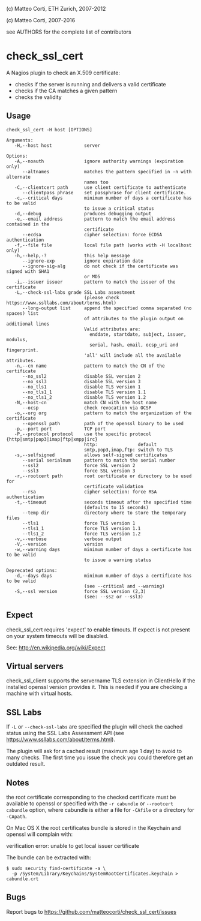 
 (c) Matteo Corti, ETH Zurich, 2007-2012

 (c) Matteo Corti, 2007-2016

  see AUTHORS for the complete list of contributors

# check_ssl_cert

A Nagios plugin to check an X.509 certificate:
 - checks if the server is running and delivers a valid certificate
 - checks if the CA matches a given pattern
 - checks the validity

## Usage

```
check_ssl_cert -H host [OPTIONS]

Arguments:
   -H,--host host            server

Options:
   -A,--noauth               ignore authority warnings (expiration only)
      --altnames             matches the pattern specified in -n with alternate
                             names too
   -C,--clientcert path      use client certificate to authenticate
      --clientpass phrase    set passphrase for client certificate.
   -c,--critical days        minimum number of days a certificate has to be valid
                             to issue a critical status
   -d,--debug                produces debugging output
   -e,--email address        pattern to match the email address contained in the
                             certificate
      --ecdsa                cipher selection: force ECDSA authentication
   -f,--file file            local file path (works with -H localhost only)
   -h,--help,-?              this help message
      --ignore-exp           ignore expiration date
      --ignore-sig-alg       do not check if the certificate was signed with SHA1
                             or MD5
   -i,--issuer issuer        pattern to match the issuer of the certificate
   -L,--check-ssl-labs grade SSL Labs assestment
                             (please check https://www.ssllabs.com/about/terms.html)
      --long-output list     append the specified comma separated (no spaces) list
                             of attributes to the plugin output on additional lines
                             Valid attributes are:
                               enddate, startdate, subject, issuer, modulus,
                               serial, hash, email, ocsp_uri and fingerprint.
                             'all' will include all the available attributes.
   -n,--cn name              pattern to match the CN of the certificate
      --no_ssl2              disable SSL version 2
      --no_ssl3              disable SSL version 3
      --no_tls1              disable TLS version 1
      --no_tls1_1            disable TLS version 1.1
      --no_tls1_2            disable TLS version 1.2
   -N,--host-cn              match CN with the host name
      --ocsp                 check revocation via OCSP
   -o,--org org              pattern to match the organization of the certificate
      --openssl path         path of the openssl binary to be used
   -p,--port port            TCP port
   -P,--protocol protocol    use the specific protocol {http|smtp|pop3|imap|ftp|xmpp|irc}
                             http:               default
                             smtp,pop3,imap,ftp: switch to TLS
   -s,--selfsigned           allows self-signed certificates
      --serial serialnum     pattern to match the serial number
      --ssl2                 force SSL version 2
      --ssl3                 force SSL version 3
   -r,--rootcert path        root certificate or directory to be used for
                             certificate validation
      --rsa                  cipher selection: force RSA authentication
   -t,--timeout              seconds timeout after the specified time
                             (defaults to 15 seconds)
      --temp dir             directory where to store the temporary files
      --tls1                 force TLS version 1
      --tls1_1               force TLS version 1.1
      --tls1_2               force TLS version 1.2
   -v,--verbose              verbose output
   -V,--version              version
   -w,--warning days         minimum number of days a certificate has to be valid
                             to issue a warning status

Deprecated options:
   -d,--days days            minimum number of days a certificate has to be valid
                             (see --critical and --warning)
   -S,--ssl version          force SSL version (2,3)
                             (see: --ss2 or --ssl3)

```

## Expect

check_ssl_cert requires 'expect' to enable timouts. If expect is not
present on your system timeouts will be disabled.

See: http://en.wikipedia.org/wiki/Expect

## Virtual servers

check_ssl_client supports the servername TLS extension in ClientHello
if the installed openssl version provides it. This is needed if you
are checking a machine with virtual hosts.

## SSL Labs

If `-L` or `--check-ssl-labs` are specified the plugin will check the
cached status using the SSL Labs Assessment API (see
https://www.ssllabs.com/about/terms.html).

The plugin will ask for a cached result (maximum age 1 day) to avoid
to many checks. The first time you issue the check you could therefore
get an outdated result.

## Notes

the root certificate corresponding to the checked certificate must be
available to openssl or specified with the `-r cabundle` or
`--rootcert cabundle` option, where cabundle is either a file for `-CAfile`
or a directory for `-CApath`.

On Mac OS X the root certificates bundle is stored in the Keychain and
openssl will complain with:

   verification error: unable to get local issuer certificate

The bundle can be extracted with:

```
$ sudo security find-certificate -a \
  -p /System/Library/Keychains/SystemRootCertificates.keychain > cabundle.crt
```

## Bugs

Report bugs to https://github.com/matteocorti/check_ssl_cert/issues
